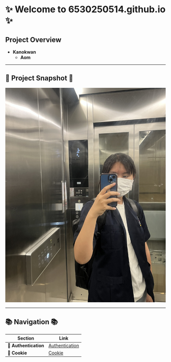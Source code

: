 # ✨ **Welcome to 6530250514.github.io** ✨

## **Project Overview** 
- **Kanokwan**  
  - **Aom**  

---

## 📸 **Project Snapshot** 📸

![alt text](IMG_5457.jpeg)

---

## 📚 **Navigation** 📚

| **Section**           | **Link**                       |
|-----------------------|--------------------------------|
| 🔐 **Authentication**  | [Authentication](authentication)  |
| 🍪 **Cookie**          | [Cookie](cookie.md)            |
